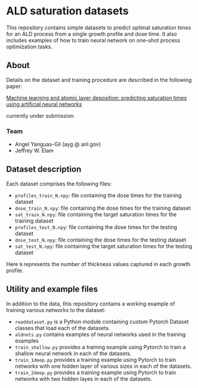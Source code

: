 # ALD saturation datasets

This repository contains simple datasets to predict optimal saturation times for an ALD process from a single growth profile and dose time.
It also includes examples of how to train neural network on 
one-shot process optimization tasks.

## About

Details on the dataset and training procedure are described in
the following paper:

[Machine learning and atomic layer deposition: predicting saturation times using artificial
neural networks](https://arxiv.org/abs/2205.08378)

currently under submission.

### Team

- Angel Yanguas-Gil (ayg @ anl.gov) 
- Jeffrey W. Elam

## Dataset description

Each dataset comprises the following files:

- `profiles_train_N.npy`: file containing the dose times for the training dataset
- `dose_train_N.npy`: file containing the dose times for the training dataset
- `sat_train_N.npy`: file containing the target saturation times for the
   training dataset
- `profiles_test_N.npy`: file containing the dose times for the testing dataset
- `dose_test_N.npy`: file containing the dose times for the testing dataset
- `sat_test_N.npy`: file containing the target saturation times for the
   testing dataset

Here `N` represents the number of thickness values captured in each growth
profile.

## Utility and example files

In addition to the data, this repository contains a working example of training
various networks to the dataset:

- `readdataset.py` is a Python module containing custom Pytorch Dataset classes
  that load each of the datasets.
- `aldnets.py` contains examples of neural networks used in the training examples
- `train_shallow.py` provides a training example using Pytorch to train a shallow
  neural network in each of the datasets.
- `train_1deep.py` provides a training example using Pytorch to train networks
  with one hidden layer of various sizes in each of the datasets.
- `train_2deep.py` provides a training example using Pytorch to train networks
  with two hidden layes in each of the datasets.

